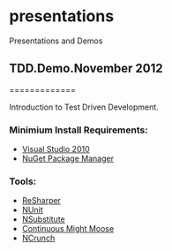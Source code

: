 presentations
=============

Presentations and Demos


## TDD.Demo.November 2012
=============

Introduction to Test Driven Development.  

### Minimium Install Requirements:
* [Visual Studio 2010](http://www.microsoft.com/visualstudio/eng/products/visual-studio-2010-express)
* [NuGet Package Manager](http://nuget.org/)

### Tools:
* [ReSharper](http://www.jetbrains.com/resharper/)
* [NUnit](http://www.nunit.org/)
* [NSubstitute](http://nsubstitute.github.com/)
* [Continuous Might Moose](http://continuoustests.com/)
* [NCrunch](http://www.ncrunch.net/)
